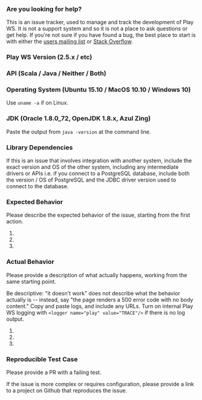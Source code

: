 ### Are you looking for help?

This is an issue tracker, used to manage and track the development of Play WS. It is not a support system and so it is not a place to ask questions or get help. If you're not sure if you have found a bug, the best place to start is with either the [users mailing list](https://discuss.lightbend.com/c/play/) or [Stack Overflow](http://stackoverflow.com/questions/ask?tags=playframework). 

### Play WS Version (2.5.x / etc)



### API (Scala / Java / Neither / Both)



### Operating System (Ubuntu 15.10 / MacOS 10.10 / Windows 10)

Use `uname -a` if on Linux.

### JDK (Oracle 1.8.0_72, OpenJDK 1.8.x, Azul Zing)

Paste the output from `java -version` at the command line.

### Library Dependencies

If this is an issue that involves integration with another system, include the exact version and OS of the other system, including any intermediate drivers or APIs i.e. if you connect to a PostgreSQL database, include both the version / OS of PostgreSQL and the JDBC driver version used to connect to the database.

### Expected Behavior

Please describe the expected behavior of the issue, starting from the first action.

1.
2.
3.

### Actual Behavior

Please provide a description of what actually happens, working from the same starting point.

Be descriptive: "it doesn't work" does not describe what the behavior actually is -- instead, say "the page renders a 500 error code with no body content."  Copy and paste logs, and include any URLs.  Turn on internal Play WS logging with `<logger name="play" value="TRACE"/>` if there is no log output.  

1.
2.
3.

### Reproducible Test Case

Please provide a PR with a failing test.  

If the issue is more complex or requires configuration, please provide a link to a project on Github that reproduces the issue.
